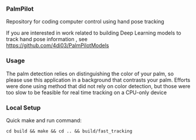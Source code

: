 ### PalmPilot
Repository for coding computer control using hand pose tracking 

If you are interested in work related to building Deep Learning models to track hand pose information , see https://github.com/4di03/PalmPilotModels

### Usage

The palm detection relies on distinguishing the color of your palm, so please use this application in a background that contrasts your palm. Efforts were done using method that did not rely on color detection, but those were too slow to be feasible for real time tracking on a CPU-only device

### Local Setup

Quick make and run command:
```
cd build && make && cd .. && build/fast_tracking
```